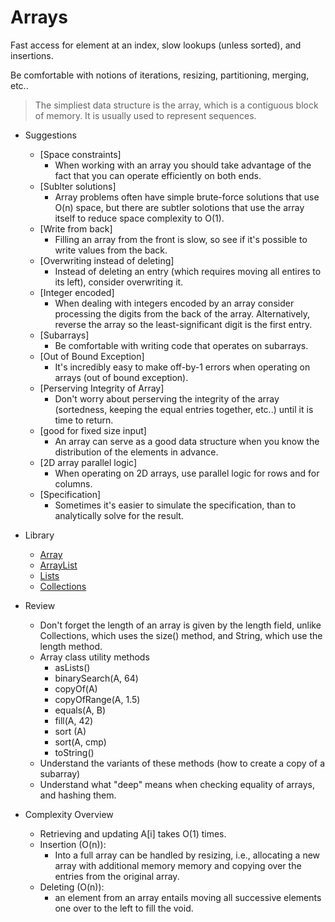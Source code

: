 # Arrays #

Fast access for element at an index, slow lookups (unless sorted), and insertions.

Be comfortable with notions of iterations, resizing, partitioning, merging, etc..

> The simpliest data structure is the array, which is a contiguous block of memory. 
  It is usually used to represent sequences. 
 

- Suggestions
    - [Space constraints] 
        - When working with an array you should take advantage of the fact that you can operate efficiently on both ends.
    - [Sublter solutions] 
        - Array problems often have simple brute-force solutions that use O(n) space, but there are subtler
          solotions that use the array itself to reduce space complexity to O(1).
    - [Write from back] 
        - Filling an array from the front is slow, so see if it's possible to write values from the back.
    - [Overwriting instead of deleting]
        - Instead of deleting an entry (which requires moving all entires to its left), consider overwriting it.
    - [Integer encoded]
        - When dealing with integers encoded by an array consider processing the digits from the back of the array.
          Alternatively, reverse the array so the least-significant digit is the first entry.
    - [Subarrays]
        - Be comfortable with writing code that operates on subarrays.
    - [Out of Bound Exception]
        - It's incredibly easy to make off-by-1 errors when operating on arrays (out of bound exception).
    - [Perserving Integrity of Array]
        - Don't worry about perserving the integrity of the array (sortedness, keeping the equal entries together, etc..) until it is time to return.
    - [good for fixed size input]
        - An array can serve as a good data structure when you know the distribution of the elements in advance.
    - [2D array parallel logic]
        - When operating on 2D arrays, use parallel logic for rows and for columns.
    - [Specification]
        - Sometimes it's easier to simulate the specification, than to analytically solve for the result.
     
- Library
    - [Array](https://docs.oracle.com/javase/7/docs/api/java/util/Arrays.html)
    - [ArrayList](https://docs.oracle.com/javase/8/docs/api/java/util/ArrayList.html)
    - [Lists](https://docs.oracle.com/javase/8/docs/api/java/util/List.html)
    - [Collections](https://docs.oracle.com/javase/8/docs/api/?java/util/Collections.html)

- Review
    - Don't forget the length of an array is given by the length field, unlike Collections, which uses the size() method, 
      and String, which use the length method.
    - Array class utility methods
        -  asLists()
        -  binarySearch(A, 64)
        -  copyOf(A)
        -  copyOfRange(A, 1.5)
        -  equals(A, B)
        -  fill(A, 42)
        -  sort (A)
        -  sort(A, cmp)
        -  toString()
    - Understand the variants of these methods (how to create a copy of a subarray)
    - Understand what "deep" means when checking equality of arrays, and hashing them.
         

- Complexity Overview  
    - Retrieving and updating A[i] takes O(1) times.
    - Insertion (O(n)): 
        - Into a full array can be handled by resizing, i.e., allocating a new array with additional memory
          memory and copying over the entries from the original array. 
    - Deleting (O(n)): 
        - an element from an array entails moving all successive elements one over to the left to fill the void.     